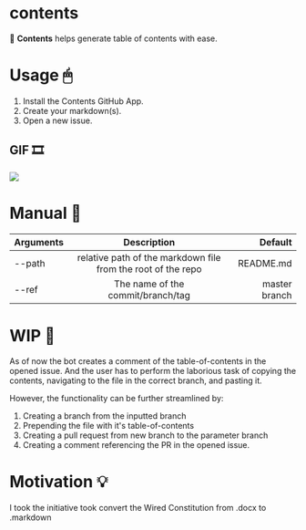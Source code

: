 contents
========


🤖 **Contents** helps generate table of contents with ease.

# Usage 🖱

1. Install the Contents GitHub App.
2. Create your markdown(s).
3. Open a new issue.
 
## GIF 🎞

<img src="screencaptures/usage.gif">


# Manual 📜
| Arguments     | Description           | Default  |
| ------------- |:-------------:| -----:|
| --path     | relative path of the markdown file from the root of the repo | README.md |
| --ref      | The name of the commit/branch/tag      | master branch |


# WIP 🚧
As of now the bot creates a comment of the table-of-contents in the opened issue. And the user has to perform the laborious task of copying the contents, navigating to the file in the correct branch, and pasting it. 

However, the functionality can be further streamlined by:
1. Creating a branch from the inputted branch
2. Prepending the file with it's table-of-contents
3. Creating a pull request from new branch to the parameter branch
4. Creating a comment referencing the PR in the opened issue.



# Motivation 💡
I took the initiative took convert the Wired Constitution from .docx to .markdown 
